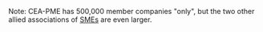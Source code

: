 Note: CEA-PME has 500,000 member companies \"only\", but the two other
allied associations of [SMEs](SMEs "wikilink") are even larger.
